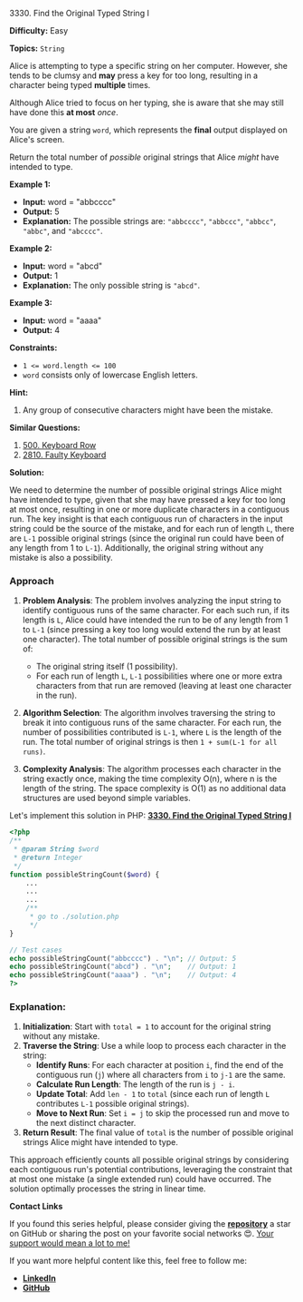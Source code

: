 3330\. Find the Original Typed String I

**Difficulty:** Easy

**Topics:** `String`

Alice is attempting to type a specific string on her computer. However, she tends to be clumsy and **may** press a key for too long, resulting in a character being typed **multiple** times.

Although Alice tried to focus on her typing, she is aware that she may still have done this **at most** _once_.

You are given a string `word`, which represents the **final** output displayed on Alice's screen.

Return the total number of _possible_ original strings that Alice _might_ have intended to type.

**Example 1:**

- **Input:** word = "abbcccc"
- **Output:** 5
- **Explanation:** The possible strings are: `"abbcccc"`, `"abbccc"`, `"abbcc"`, `"abbc"`, and `"abcccc"`.

**Example 2:**

- **Input:** word = "abcd"
- **Output:** 1
- **Explanation:** The only possible string is `"abcd"`.

**Example 3:**

- **Input:** word = "aaaa"
- **Output:** 4

**Constraints:**

- `1 <= word.length <= 100`
- `word` consists only of lowercase English letters.


**Hint:**
1. Any group of consecutive characters might have been the mistake.


**Similar Questions:**
1. [500. Keyboard Row](https://github.com/mah-shamim/leet-code-in-php/tree/main/algorithms/000500-keyboard-row)
2. [2810. Faulty Keyboard](https://github.com/mah-shamim/leet-code-in-php/tree/main/algorithms/002810-faulty-keyboard)





**Solution:**

We need to determine the number of possible original strings Alice might have intended to type, given that she may have pressed a key for too long at most once, resulting in one or more duplicate characters in a contiguous run. The key insight is that each contiguous run of characters in the input string could be the source of the mistake, and for each run of length `L`, there are `L-1` possible original strings (since the original run could have been of any length from 1 to `L-1`). Additionally, the original string without any mistake is also a possibility.

### Approach
1. **Problem Analysis**: The problem involves analyzing the input string to identify contiguous runs of the same character. For each such run, if its length is `L`, Alice could have intended the run to be of any length from 1 to `L-1` (since pressing a key too long would extend the run by at least one character). The total number of possible original strings is the sum of:
   - The original string itself (1 possibility).
   - For each run of length `L`, `L-1` possibilities where one or more extra characters from that run are removed (leaving at least one character in the run).

2. **Algorithm Selection**: The algorithm involves traversing the string to break it into contiguous runs of the same character. For each run, the number of possibilities contributed is `L-1`, where `L` is the length of the run. The total number of original strings is then `1 + sum(L-1 for all runs)`.

3. **Complexity Analysis**: The algorithm processes each character in the string exactly once, making the time complexity O(n), where n is the length of the string. The space complexity is O(1) as no additional data structures are used beyond simple variables.

Let's implement this solution in PHP: **[3330. Find the Original Typed String I](https://github.com/mah-shamim/leet-code-in-php/tree/main/algorithms/003330-find-the-original-typed-string-i/solution.php)**

```php
<?php
/**
 * @param String $word
 * @return Integer
 */
function possibleStringCount($word) {
    ...
    ...
    ...
    /**
     * go to ./solution.php
     */
}

// Test cases
echo possibleStringCount("abbcccc") . "\n"; // Output: 5
echo possibleStringCount("abcd") . "\n";    // Output: 1
echo possibleStringCount("aaaa") . "\n";    // Output: 4
?>
```

### Explanation:

1. **Initialization**: Start with `total = 1` to account for the original string without any mistake.
2. **Traverse the String**: Use a while loop to process each character in the string:
   - **Identify Runs**: For each character at position `i`, find the end of the contiguous run (`j`) where all characters from `i` to `j-1` are the same.
   - **Calculate Run Length**: The length of the run is `j - i`.
   - **Update Total**: Add `len - 1` to `total` (since each run of length `L` contributes `L-1` possible original strings).
   - **Move to Next Run**: Set `i = j` to skip the processed run and move to the next distinct character.
3. **Return Result**: The final value of `total` is the number of possible original strings Alice might have intended to type.

This approach efficiently counts all possible original strings by considering each contiguous run's potential contributions, leveraging the constraint that at most one mistake (a single extended run) could have occurred. The solution optimally processes the string in linear time.

**Contact Links**

If you found this series helpful, please consider giving the **[repository](https://github.com/mah-shamim/leet-code-in-php)** a star on GitHub or sharing the post on your favorite social networks 😍. [Your support would mean a lot to me!](https://isolatedcompliments.com/v09uayg6h?key=a647d02f1aafcddaf10536d7cd00bd7c)

If you want more helpful content like this, feel free to follow me:

- **[LinkedIn](https://www.linkedin.com/in/arifulhaque/)**
- **[GitHub](https://github.com/mah-shamim)**